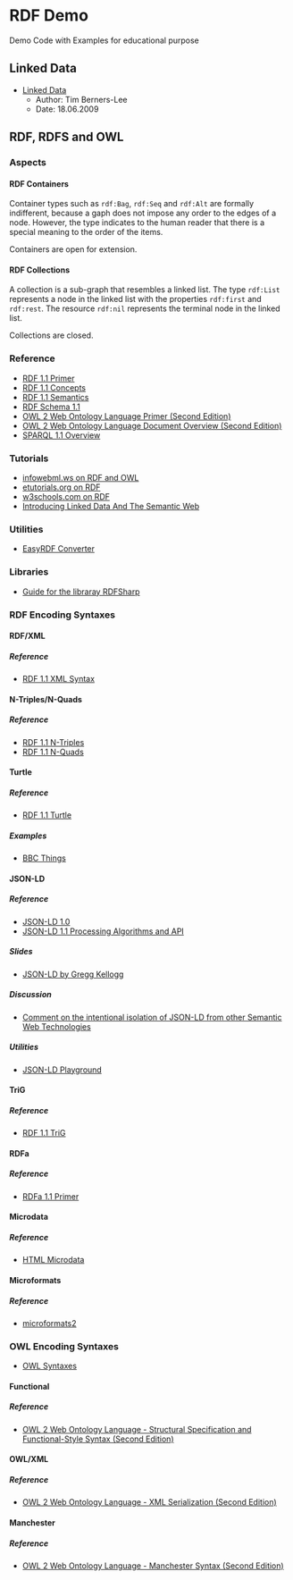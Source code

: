 # RDF Demo

Demo Code with Examples for educational purpose

## Linked Data

- [Linked Data](https://www.w3.org/DesignIssues/LinkedData.html)
  - Author: Tim Berners-Lee
  - Date: 18.06.2009

## RDF, RDFS and OWL

### Aspects

#### RDF Containers

Container types such as `rdf:Bag`, `rdf:Seq` and `rdf:Alt` are formally indifferent,
because a gaph does not impose any order to the edges of a node.
However, the type indicates to the human reader that there is a special meaning to the order of the items.

Containers are open for extension.

#### RDF Collections

A collection is a sub-graph that resembles a linked list.
The type `rdf:List` represents a node in the linked list with the properties `rdf:first` and `rdf:rest`.
The resource `rdf:nil` represents the terminal node in the linked list.

Collections are closed.

### Reference

- [RDF 1.1 Primer](https://www.w3.org/TR/rdf11-primer/)
- [RDF 1.1 Concepts](https://www.w3.org/TR/rdf11-concepts/)
- [RDF 1.1 Semantics](https://www.w3.org/TR/rdf11-mt/)
- [RDF Schema 1.1](https://www.w3.org/TR/rdf-schema/)
- [OWL 2 Web Ontology Language Primer (Second Edition)](https://www.w3.org/TR/2012/REC-owl2-primer-20121211/)
- [OWL 2 Web Ontology Language Document Overview (Second Edition)](https://www.w3.org/TR/2012/REC-owl2-overview-20121211/)
- [SPARQL 1.1 Overview](http://www.w3.org/TR/sparql11-overview/)

### Tutorials

- [infowebml.ws on RDF and OWL](http://infowebml.ws/rdf-owl/)
- [etutorials.org on RDF](http://etutorials.org/Misc/Practical+resource+description+framework+rdf/)
- [w3schools.com on RDF](https://www.w3schools.com/xml/xml_rdf.asp)
- [Introducing Linked Data And The Semantic Web](http://www.linkeddatatools.com/semantic-web-basics)

### Utilities

- [EasyRDF Converter](http://www.easyrdf.org/converter)

### Libraries

- [Guide for the libraray RDFSharp](http://dadev.cloudapp.net/Datos%20Abiertos/PDF/ReferenceGuide.pdf)

### RDF Encoding Syntaxes

#### RDF/XML

##### Reference

- [RDF 1.1 XML Syntax](https://www.w3.org/TR/rdf-syntax-grammar/)

#### N-Triples/N-Quads

##### Reference

- [RDF 1.1 N-Triples](https://www.w3.org/TR/n-triples/)
- [RDF 1.1 N-Quads](https://www.w3.org/TR/n-quads/)

#### Turtle

##### Reference

- [RDF 1.1 Turtle](https://www.w3.org/TR/turtle/)

##### Examples

- [BBC Things](https://www.bbc.co.uk/things/)

#### JSON-LD

##### Reference

- [JSON-LD 1.0](https://www.w3.org/TR/json-ld/)
- [JSON-LD 1.1 Processing Algorithms and API](https://www.w3.org/TR/json-ld11-api/)

##### Slides

- [JSON-LD by Gregg Kellogg](https://de.slideshare.net/gkellogg1/json-for-linked-data)

##### Discussion

- [Comment on the intentional isolation of JSON-LD from other Semantic Web Technologies](http://manu.sporny.org/2014/json-ld-origins-2/)

##### Utilities

- [JSON-LD Playground](https://json-ld.org/playground/)

#### TriG

##### Reference

- [RDF 1.1 TriG](https://www.w3.org/TR/trig/)

#### RDFa

##### Reference

- [RDFa 1.1 Primer](https://www.w3.org/TR/rdfa-primer/)

#### Microdata

##### Reference

- [HTML Microdata](https://www.w3.org/TR/microdata/)

#### Microformats

##### Reference

- [microformats2](http://microformats.org/wiki/microformats2)

### OWL Encoding Syntaxes

- [OWL Syntaxes](http://ontogenesis.knowledgeblog.org/88)

#### Functional

##### Reference

- [OWL 2 Web Ontology Language - Structural Specification and Functional-Style Syntax (Second Edition)](https://www.w3.org/TR/owl2-syntax/)

#### OWL/XML

##### Reference

- [OWL 2 Web Ontology Language - XML Serialization (Second Edition)](https://www.w3.org/TR/2012/REC-owl2-xml-serialization-20121211/)

#### Manchester

##### Reference

- [OWL 2 Web Ontology Language - Manchester Syntax (Second Edition)](https://www.w3.org/TR/owl2-manchester-syntax/)
